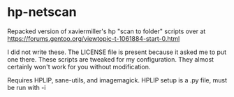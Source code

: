 # hp-netscan
Repacked version of xaviermiller's hp "scan to folder" scripts over at https://forums.gentoo.org/viewtopic-t-1061884-start-0.html

I did not write these. The LICENSE file is present because it asked me to put one there.
These scripts are tweaked for my configuration. They almost certainly won't work for you without modification.

Requires HPLIP, sane-utils, and imagemagick. HPLIP setup is a .py file, must be run with -i
